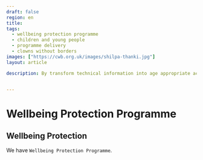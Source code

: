 ```yaml
---
draft: false
region: en
title: 
tags:
  - wellbeing protection programme
  - children and young people
  - programme delivery
  - clowns without borders
images: ["https://cwb.org.uk/images/shilpa-thanki.jpg"]
layout: article

description: By transform technical information into age appropriate activities we share key hygiene messages to children that they enjoy repeating again and again.


---
```




# Wellbeing Protection Programme

## Wellbeing Protection

We have `Wellbeing Protection Programme`.


<!--
![children dancing at a clown event](https://cwb.org.uk/images/children-dancing-at-a-clowning-event.jpg)
-->

<!--
CTA: Join "The Inner Circle" for our newsfeed.
CTA: Read more about:
Courses:
- Programme Delivery:
	- Girl's Rights
	- WASH. Water and Sanitation Hygiene
	- Wellbeing
- Training structure
- Monitoring and Evaluation Toolkit
-->